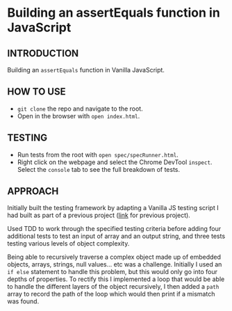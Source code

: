 # Building an assertEquals function in JavaScript

## INTRODUCTION

Building an `assertEquals` function in Vanilla JavaScript.

## HOW TO USE

* `git clone` the repo and navigate to the root.
* Open in the browser with `open index.html`.

## TESTING

* Run tests from the root with `open spec/specRunner.html`.
* Right click on the webpage and select the Chrome DevTool `inspect`. Select the `console` tab to see the full breakdown of tests.

## APPROACH

Initially built the testing framework by adapting a Vanilla JS testing script I had built as part of a previous project ([link](https://github.com/marbuthnott/notes_js) for previous project).

Used TDD to work through the specified testing criteria before adding four additional tests to test an input of array and an output string, and three tests testing various levels of object complexity.

Being able to recursively traverse a complex object made up of embedded objects, arrays, strings, null values... etc was a challenge. Initially I used an `if else` statement to handle this problem, but this would only go into four depths of properties. To rectify this I implemented a loop that would be able to handle the different layers of the object recursively, I then added a `path` array to record the path of the loop which would then print if a mismatch was found.
